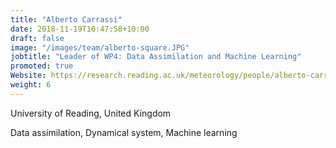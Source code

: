```yaml
---
title: "Alberto Carrassi"
date: 2018-11-19T10:47:58+10:00
draft: false
image: "/images/team/alberto-square.JPG"
jobtitle: "Leader of WP4: Data Assimilation and Machine Learning"
promoted: true
Website: https://research.reading.ac.uk/meteorology/people/alberto-carrassi/
weight: 6
---
```


University of Reading, United Kingdom

Data assimilation, Dynamical system, Machine learning
